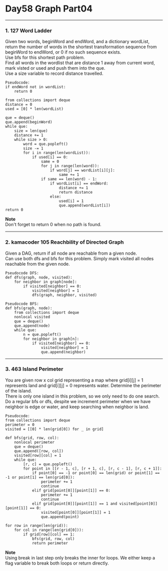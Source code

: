 # Day58 Graph Part04

---

### 1. 127 Word Ladder
Given two words, beginWord and endWord, and a dictionary wordList, return the number of words in the shortest transformation sequence from beginWord to endWord, or 0 if no such sequence exists.  
Use bfs for this shortest path problem.  
Find all words in the wordlist that are distance 1 away from current word, mark visted or used and push them into the que.  
Use a size variable to record distance travelled.  

```
Pseudocode:
if endWord not in wordList:
    return 0

from collections import deque
distance = 0
used = [0] * len(wordList)

que = deque()
que.append(beginWord)
while que:
    size = len(que)
    distance += 1
    while size > 0:
        word = que.popleft()
        size -= 1
        for i in range(len(wordList)):
            if used[i] == 0:
                same = 0
                for j in range(len(word)):
                    if word[j] == wordList[i][j]:
                        same += 1
                if same == len(word) - 1:
                    if wordList[i] == endWord:
                        distance += 1
                        return distance
                    else:
                        used[i] = 1
                        que.append(wordList[i])
return 0
```
**Note**  
Don't forget to return 0 when no path is found.  

---

### 2. kamacoder 105 Reachbility of Directed Graph
Given a DAG, return if all node are reachable from a given node.  
Can use both dfs and bfs for this problem. Simply mark visited all nodes reachable from the given node.  

```
Pseudocode DFS:
def dfs(graph, node, visited):
    for neighbor in graph[node]:
        if visited[neighbor] == 0:
            visited[neighbor] = 1
            dfs(graph, neighbor, visited)

Pseudocode BFS:
def bfs(graph, node):
    from collections import deque
    nonlocal visited
    que = deque()
    que.append(node)
    while que:
        n = que.popleft()
        for neighbor in graph[n]:
            if visited[neighbor] == 0:
                visited[neighbor] = 1
                que.append(neighbor)
```

---

### 3. 463 Island Perimeter
You are given row x col grid representing a map where grid[i][j] = 1 represents land and grid[i][j] = 0 represents water. Determine the perimeter of the island.  
There is only one island in this problem, so we only need to do one search.  
Do a regular bfs or dfs, despite we increment perimeter when we have neighbor is edge or water, and keep searching when neighbor is land.  

```
Pseudocode:
from collections import deque
perimeter = 0
visited = [[0] * len(grid[0]) for _ in grid]

def bfs(grid, row, col):
    nonlocal perimeter
    que = deque()
    que.append([row, col])
    visited[row][col] = 1
    while que:
        [r, c] = que.popleft()
        for point in [[r - 1, c], [r + 1, c], [r, c - 1], [r, c + 1]]:
            if point[0] == -1 or point[0] == len(grid) or point[1] == -1 or point[1] == len(grid[0]):
                perimeter += 1
                continue
            elif grid[point[0]][point[1]] == 0:
                perimeter += 1
                continue
            elif grid[point[0]][point[1]] == 1 and visited[point[0]][point[1]] == 0:
                visited[point[0]][point[1]] = 1
                que.append(point)

for row in range(len(grid)):
    for col in range(len(grid[0])):
        if grid[row][col] == 1:
            bfs(grid, row, col)
            return perimeter
```
**Note**  
Using break in last step only breaks the inner for loops. We either keep a flag variable to break both loops or return directly.  

